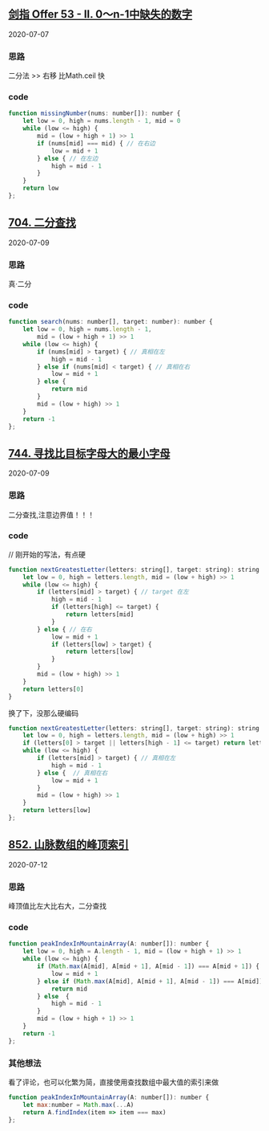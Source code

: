 
## [剑指 Offer 53 - II. 0～n-1中缺失的数字](https://leetcode-cn.com/problems/que-shi-de-shu-zi-lcof/)
2020-07-07
### 思路 
二分法  >> 右移 比Math.ceil 快
### code
```js
function missingNumber(nums: number[]): number {
    let low = 0, high = nums.length - 1, mid = 0
    while (low <= high) {
        mid = (low + high + 1) >> 1
        if (nums[mid] === mid) { // 在右边
            low = mid + 1
        } else { // 在左边
            high = mid - 1
        }
    }
    return low
};
```

## [704. 二分查找](https://leetcode-cn.com/problems/binary-search/)
2020-07-09
### 思路
真·二分
### code
```js
function search(nums: number[], target: number): number {
    let low = 0, high = nums.length - 1,
        mid = (low + high + 1) >> 1
    while (low <= high) {
        if (nums[mid] > target) { // 真相在左
            high = mid - 1
        } else if (nums[mid] < target) { // 真相在右
            low = mid + 1
        } else {
            return mid
        }
        mid = (low + high) >> 1
    }
    return -1
};
```

## [744. 寻找比目标字母大的最小字母](https://leetcode-cn.com/problems/find-smallest-letter-greater-than-target/)
2020-07-09
### 思路
二分查找,注意边界值！！！
### code
// 刚开始的写法，有点硬
```js
function nextGreatestLetter(letters: string[], target: string): string {
    let low = 0, high = letters.length, mid = (low + high) >> 1
    while (low <= high) {
        if (letters[mid] > target) { // target 在左
            high = mid - 1
            if (letters[high] <= target) {
                return letters[mid]
            }
        } else { // 在右
            low = mid + 1
            if (letters[low] > target) {
                return letters[low]
            }
        }
        mid = (low + high) >> 1
    }
    return letters[0]
}
```
换了下，没那么硬编码
```js
function nextGreatestLetter(letters: string[], target: string): string {
    let low = 0, high = letters.length, mid = (low + high) >> 1
    if (letters[0] > target || letters[high - 1] <= target) return letters[0]
    while (low <= high) {
        if (letters[mid] > target) { // 真相在左
            high = mid - 1
        } else {  // 真相在右
            low = mid + 1
        }
        mid = (low + high) >> 1
    }
    return letters[low]
};
```

## [852. 山脉数组的峰顶索引](https://leetcode-cn.com/problems/peak-index-in-a-mountain-array/)
2020-07-12
### 思路
峰顶值比左大比右大，二分查找
### code
```js
function peakIndexInMountainArray(A: number[]): number {
    let low = 0, high = A.length - 1, mid = (low + high + 1) >> 1
    while (low <= high) {
        if (Math.max(A[mid], A[mid + 1], A[mid - 1]) === A[mid + 1]) {
            low = mid + 1
        } else if (Math.max(A[mid], A[mid + 1], A[mid - 1]) === A[mid]) {
            return mid
        } else  {
            high = mid - 1
        }
        mid = (low + high + 1) >> 1
    }
    return -1
};
```
### 其他想法
看了评论，也可以化繁为简，直接使用查找数组中最大值的索引来做
```js
function peakIndexInMountainArray(A: number[]): number {
    let max:number = Math.max(...A)
    return A.findIndex(item => item === max)
};
```
